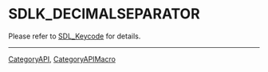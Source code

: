 # SDLK_DECIMALSEPARATOR

Please refer to [SDL_Keycode](SDL_Keycode) for details.

----
[CategoryAPI](CategoryAPI), [CategoryAPIMacro](CategoryAPIMacro)

